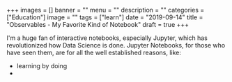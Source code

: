 +++
images = []
banner = ""
menu = ""
description = ""
categories = ["Education"]
image = ""
tags = ["learn"]
date = "2019-09-14"
title = "Observables - My Favorite Kind of Notebook"
draft = true
+++

I'm a huge fan of interactive notebooks, especially Jupyter, which has revolutionized how Data Science is done.
Jupyter Notebooks, for those who have seen them, are
for all the well established reasons, like:

- learning by doing
- 

